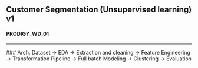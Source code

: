 ## Customer Segmentation (Unsupervised learning) v1
#### PRODIGY_WD_01
<hr>
### Arch.
Dataset -> EDA -> Extraction and cleaning -> Feature Engineering -> Transformation Pipeline -> Full batch Modeling -> Clustering -> Evaluation

